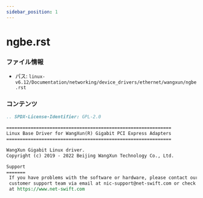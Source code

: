 ```yaml
---
sidebar_position: 1
---
```

# ngbe.rst

### ファイル情報

- パス: `linux-v6.12/Documentation/networking/device_drivers/ethernet/wangxun/ngbe.rst`

### コンテンツ

```rst
.. SPDX-License-Identifier: GPL-2.0

=============================================================
Linux Base Driver for WangXun(R) Gigabit PCI Express Adapters
=============================================================

WangXun Gigabit Linux driver.
Copyright (c) 2019 - 2022 Beijing WangXun Technology Co., Ltd.

Support
=======
 If you have problems with the software or hardware, please contact our
 customer support team via email at nic-support@net-swift.com or check our website
 at https://www.net-swift.com

```
